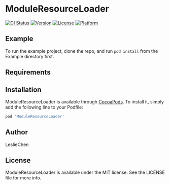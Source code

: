 # ModuleResourceLoader

[![CI Status](https://img.shields.io/travis/oauth2/ModuleResourceLoader.svg?style=flat)](https://travis-ci.org/oauth2/ModuleResourceLoader)
[![Version](https://img.shields.io/cocoapods/v/ModuleResourceLoader.svg?style=flat)](https://cocoapods.org/pods/ModuleResourceLoader)
[![License](https://img.shields.io/cocoapods/l/ModuleResourceLoader.svg?style=flat)](https://cocoapods.org/pods/ModuleResourceLoader)
[![Platform](https://img.shields.io/cocoapods/p/ModuleResourceLoader.svg?style=flat)](https://cocoapods.org/pods/ModuleResourceLoader)

## Example

To run the example project, clone the repo, and run `pod install` from the Example directory first.

## Requirements

## Installation

ModuleResourceLoader is available through [CocoaPods](https://cocoapods.org). To install
it, simply add the following line to your Podfile:

```ruby
pod 'ModuleResourceLoader'
```

## Author

LeslieChen

## License

ModuleResourceLoader is available under the MIT license. See the LICENSE file for more info.

